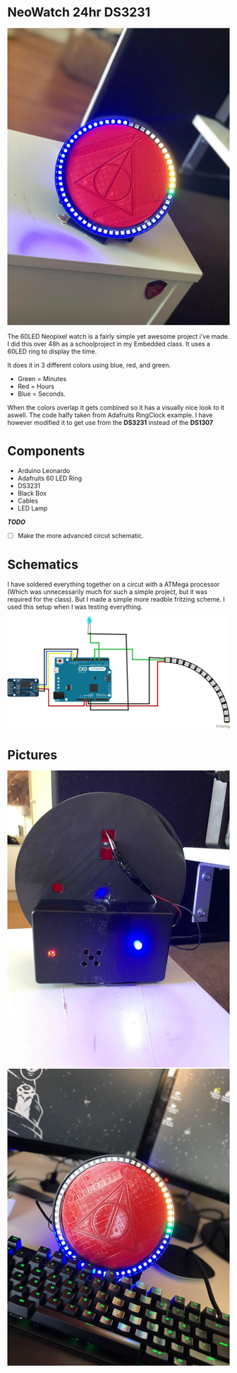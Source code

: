 # NeoWatch 24hr DS3231

![alt text](https://raw.githubusercontent.com/C-HGP/NeoWatch/master/ProjectNeoWatch/NeoWatch_2.jpg)

The 60LED Neopixel watch is a fairly simple yet awesome project i've made. I did this over 48h as a schoolproject in my Embedded class. It uses a 60LED ring to display the time. 

It does it in 3 different colors using blue, red, and green. 
* Green = Minutes
* Red = Hours
* Blue = Seconds.

When the colors overlap it gets combined so it has a visually nice look to it aswell.
The code halfy taken from Adafruits RingClock example. I have however modified it to get use from the **DS3231** instead of the **DS1307** 

# Components # 
* Arduino Leonardo
* Adafruits 60 LED Ring
* DS3231
* Black Box 
* Cables
* LED Lamp

***TODO***
- [ ] Make the more advanced circut schematic.


# Schematics #

I have soldered everything together on a circut with a ATMega processor (Which was unnecessarily much for such a simple project, but it was required for the class). But I made a simple more readble fritzing scheme. I used this setup when I was testing everything. 

![alt text](https://raw.githubusercontent.com/C-HGP/NeoWatch/master/ProjectNeoWatch/Schematics.png)

# Pictures # 
![alt text](https://raw.githubusercontent.com/C-HGP/NeoWatch/master/ProjectNeoWatch/NeoWatch_3.jpg)
![alt text](https://raw.githubusercontent.com/C-HGP/NeoWatch/master/ProjectNeoWatch/NeoWatch_1.jpg)
